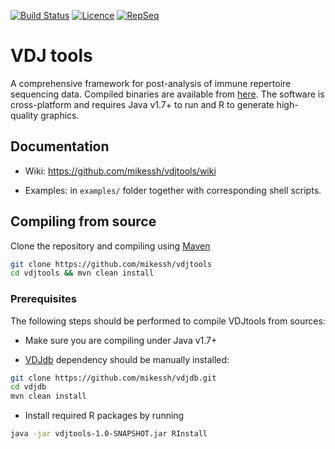 [![Build Status](https://travis-ci.org/mikessh/vdjtools.svg?branch=master)](https://travis-ci.org/mikessh/vdjtools)
[![Licence](https://img.shields.io/hexpm/l/plug.svg)](http://www.apache.org/licenses/LICENSE-2.0)
[![RepSeq](http://statsarray.com/wp-content/uploads/2014/03/omictools-logo.png)](http://omictools.com/rep-seq-c424-p1.html)

# VDJ tools

A comprehensive framework for post-analysis of immune repertoire sequencing data.
Compiled binaries are available from [here](https://github.com/mikessh/vdjtools/releases/latest).
The software is cross-platform and requires Java v1.7+ to run and R to generate high-quality graphics.

## Documentation

* Wiki: https://github.com/mikessh/vdjtools/wiki

* Examples: in `examples/` folder together with corresponding shell scripts.

## Compiling from source

Clone the repository and compiling using [Maven](maven.apache.org)

```bash
git clone https://github.com/mikessh/vdjtools
cd vdjtools && mvn clean install
```

### Prerequisites

The following steps should be performed to compile VDJtools from sources:

* Make sure you are compiling under Java v1.7+

* [VDJdb](https://github.com/mikessh/vdjdb) dependency should be manually installed:

```bash
git clone https://github.com/mikessh/vdjdb.git
cd vdjdb
mvn clean install
```

* Install required R packages by running 
```bash
java -jar vdjtools-1.0-SNAPSHOT.jar RInstall
```